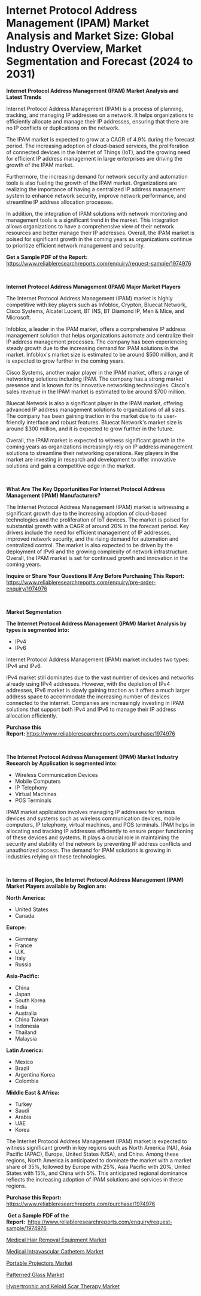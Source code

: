 <p><h1>Internet Protocol Address Management (IPAM) Market Analysis and Market Size: Global Industry Overview, Market Segmentation and Forecast (2024 to 2031)</h1></p><p><strong>Internet Protocol Address Management (IPAM) Market Analysis and Latest Trends</strong></p>
<p><p>Internet Protocol Address Management (IPAM) is a process of planning, tracking, and managing IP addresses on a network. It helps organizations to efficiently allocate and manage their IP addresses, ensuring that there are no IP conflicts or duplications on the network.</p><p>The IPAM market is expected to grow at a CAGR of 4.9% during the forecast period. The increasing adoption of cloud-based services, the proliferation of connected devices in the Internet of Things (IoT), and the growing need for efficient IP address management in large enterprises are driving the growth of the IPAM market.</p><p>Furthermore, the increasing demand for network security and automation tools is also fueling the growth of the IPAM market. Organizations are realizing the importance of having a centralized IP address management system to enhance network security, improve network performance, and streamline IP address allocation processes.</p><p>In addition, the integration of IPAM solutions with network monitoring and management tools is a significant trend in the market. This integration allows organizations to have a comprehensive view of their network resources and better manage their IP addresses. Overall, the IPAM market is poised for significant growth in the coming years as organizations continue to prioritize efficient network management and security.</p></p>
<p><strong>Get a Sample PDF of the Report:&nbsp;</strong> <a href="https://www.reliableresearchreports.com/enquiry/request-sample/1974976">https://www.reliableresearchreports.com/enquiry/request-sample/1974976</a></p>
<p>&nbsp;</p>
<p><strong>Internet Protocol Address Management (IPAM) Major Market Players</strong></p>
<p><p>The Internet Protocol Address Management (IPAM) market is highly competitive with key players such as Infoblox, Crypton, Bluecat Network, Cisco Systems, Alcatel Lucent, BT INS, BT Diamond IP, Men & Mice, and Microsoft.</p><p>Infoblox, a leader in the IPAM market, offers a comprehensive IP address management solution that helps organizations automate and centralize their IP address management processes. The company has been experiencing steady growth due to the increasing demand for IPAM solutions in the market. Infoblox's market size is estimated to be around $500 million, and it is expected to grow further in the coming years.</p><p>Cisco Systems, another major player in the IPAM market, offers a range of networking solutions including IPAM. The company has a strong market presence and is known for its innovative networking technologies. Cisco's sales revenue in the IPAM market is estimated to be around $700 million.</p><p>Bluecat Network is also a significant player in the IPAM market, offering advanced IP address management solutions to organizations of all sizes. The company has been gaining traction in the market due to its user-friendly interface and robust features. Bluecat Network's market size is around $300 million, and it is expected to grow further in the future.</p><p>Overall, the IPAM market is expected to witness significant growth in the coming years as organizations increasingly rely on IP address management solutions to streamline their networking operations. Key players in the market are investing in research and development to offer innovative solutions and gain a competitive edge in the market.</p></p>
<p>&nbsp;</p>
<p><strong>What Are The Key Opportunities For Internet Protocol Address Management (IPAM) Manufacturers?</strong></p>
<p><p>The Internet Protocol Address Management (IPAM) market is witnessing a significant growth due to the increasing adoption of cloud-based technologies and the proliferation of IoT devices. The market is poised for substantial growth with a CAGR of around 20% in the forecast period. Key drivers include the need for efficient management of IP addresses, improved network security, and the rising demand for automation and centralized control. The market is also expected to be driven by the deployment of IPv6 and the growing complexity of network infrastructure. Overall, the IPAM market is set for continued growth and innovation in the coming years.</p></p>
<p><strong>Inquire or Share Your Questions If Any Before Purchasing This Report:</strong> <a href="https://www.reliableresearchreports.com/enquiry/pre-order-enquiry/1974976">https://www.reliableresearchreports.com/enquiry/pre-order-enquiry/1974976</a></p>
<p>&nbsp;</p>
<p><strong>Market Segmentation</strong></p>
<p><strong>The Internet Protocol Address Management (IPAM) Market Analysis by types is segmented into:</strong></p>
<p><ul><li>IPv4</li><li>IPv6</li></ul></p>
<p><p>Internet Protocol Address Management (IPAM) market includes two types: IPv4 and IPv6. </p><p>IPv4 market still dominates due to the vast number of devices and networks already using IPv4 addresses. However, with the depletion of IPv4 addresses, IPv6 market is slowly gaining traction as it offers a much larger address space to accommodate the increasing number of devices connected to the internet. Companies are increasingly investing in IPAM solutions that support both IPv4 and IPv6 to manage their IP address allocation efficiently.</p></p>
<p><strong>Purchase this Report:&nbsp;</strong><a href="https://www.reliableresearchreports.com/purchase/1974976">https://www.reliableresearchreports.com/purchase/1974976</a></p>
<p>&nbsp;</p>
<p><strong>The Internet Protocol Address Management (IPAM) Market Industry Research by Application is segmented into:</strong></p>
<p><ul><li>Wireless Communication Devices</li><li>Mobile Computers</li><li>IP Telephony</li><li>Virtual Machines</li><li>POS Terminals</li></ul></p>
<p><p>IPAM market application involves managing IP addresses for various devices and systems such as wireless communication devices, mobile computers, IP telephony, virtual machines, and POS terminals. IPAM helps in allocating and tracking IP addresses efficiently to ensure proper functioning of these devices and systems. It plays a crucial role in maintaining the security and stability of the network by preventing IP address conflicts and unauthorized access. The demand for IPAM solutions is growing in industries relying on these technologies.</p></p>
<p>&nbsp;</p>
<p><strong>In terms of Region, the Internet Protocol Address Management (IPAM) Market Players available by Region are:</strong></p>
<p>
    <p> <strong> North America: </strong>
        <ul>
            <li>United States</li>
            <li>Canada</li>
        </ul>
        </p> 
    <p> <strong> Europe: </strong>
        <ul>
            <li>Germany</li>
            <li>France</li>
            <li>U.K.</li>
            <li>Italy</li>
            <li>Russia</li>
        </ul>
        </p> 
    <p> <strong> Asia-Pacific: </strong>
        <ul>
            <li>China</li>
            <li>Japan</li>
            <li>South Korea</li>
            <li>India</li>
            <li>Australia</li>
            <li>China Taiwan</li>
            <li>Indonesia</li>
            <li>Thailand</li>
            <li>Malaysia</li>
        </ul>
        </p> 
    <p> <strong> Latin America: </strong>
        <ul>
            <li>Mexico</li>
            <li>Brazil</li>
            <li>Argentina Korea</li>
            <li>Colombia</li>
        </ul>
        </p> 
    <p> <strong> Middle East & Africa: </strong>
        <ul>
            <li>Turkey</li>
            <li>Saudi</li>
            <li>Arabia</li>
            <li>UAE</li>
            <li>Korea</li>
        </ul>
    </p>
    </p>
<p><p>The Internet Protocol Address Management (IPAM) market is expected to witness significant growth in key regions such as North America (NA), Asia Pacific (APAC), Europe, United States (USA), and China. Among these regions, North America is anticipated to dominate the market with a market share of 35%, followed by Europe with 25%, Asia Pacific with 20%, United States with 15%, and China with 5%. This anticipated regional dominance reflects the increasing adoption of IPAM solutions and services in these regions.</p></p>
<p><strong>Purchase this Report: </strong><a href="https://www.reliableresearchreports.com/purchase/1974976">https://www.reliableresearchreports.com/purchase/1974976</a></p>
<p>&nbsp;<strong>Get a Sample PDF of the Report:&nbsp;&nbsp;</strong><a href="https://www.reliableresearchreports.com/enquiry/request-sample/1974976">https://www.reliableresearchreports.com/enquiry/request-sample/1974976</a></p>
<p><strong></strong></p>
<p><p><a href="https://florentine-yuzu-f42.notion.site/Medical-Hair-Removal-Equipment-Market-Size-Focuses-on-Market-Dynamics-In-Depth-Analysis-and-Future--1b5be22fac1e4e7795b333e26682b129">Medical Hair Removal Equipment Market</a></p><p><a href="https://changeable-paste-463.notion.site/Medical-Intravascular-Catheters-Market-Offer-Valuable-Insights-into-Market-Size-Market-Share-Marke-ebf35a44ac1546e29f9176e2283ac050">Medical Intravascular Catheters Market</a></p><p><a href="https://view.publitas.com/reportprime-1/portable-projectors-market-research-report-provides-critical-insights-that-can-help-shape-business-development-and-investment-strategies/">Portable Projectors Market</a></p><p><a href="https://view.publitas.com/reportprime-1/patterned-glass-market-size-share-trends-analysis-report-by-material-by-type-by-end-user-by-region-and-segment-forecasts-2024-2031/">Patterned Glass Market</a></p><p><a href="https://fuschia-pecorino-a6d.notion.site/Hypertrophic-and-Keloid-Scar-Therapy-Market-Research-Report-The-Key-To-Successful-Business-Strategy-a7c30f521a0b4d5e82e5d075584d6341">Hypertrophic and Keloid Scar Therapy Market</a></p></p>
